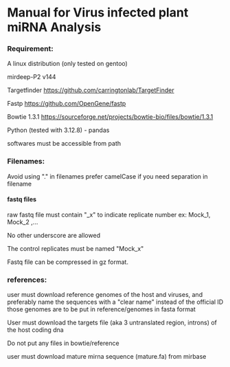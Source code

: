 # Manual for Virus infected plant miRNA Analysis

### Requirement:

A linux distribution (only tested on gentoo)

mirdeep-P2 v144

Targetfinder https://github.com/carringtonlab/TargetFinder 

Fastp https://github.com/OpenGene/fastp

Bowtie 1.3.1 https://sourceforge.net/projects/bowtie-bio/files/bowtie/1.3.1

Python (tested with 3.12.8)
    - pandas

softwares must be accessible from path

### Filenames:

Avoid using "." in filenames prefer camelCase if you need separation in filename

#### fastq files

raw fastq file must contain "_x" to indicate replicate number ex: Mock_1, Mock_2 ,...

No other underscore are allowed

The control replicates must be named "Mock_x"

Fastq file can be compressed in gz format.

### references:

user must download reference genomes of the host and viruses, and preferably name the sequences with a "clear name" instead of the official ID 
those genomes are to be put in reference/genomes in fasta format

User must download the targets file (aka 3 untranslated region, introns) of the host coding dna

Do not put any files in bowtie/reference

user must download mature mirna sequence (mature.fa) from mirbase

